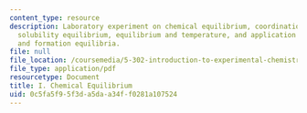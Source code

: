 ```yaml
---
content_type: resource
description: Laboratory experiment on chemical equilibrium, coordination chemistry,
  solubility equilibrium, equilibrium and temperature, and application of solubility
  and formation equilibria.
file: null
file_location: /coursemedia/5-302-introduction-to-experimental-chemistry-january-iap-2005/0c5fa5f95f3da5daa34ff0281a107524_I_chem_eq_2005b.pdf
file_type: application/pdf
resourcetype: Document
title: I. Chemical Equilibrium
uid: 0c5fa5f9-5f3d-a5da-a34f-f0281a107524
---
```


